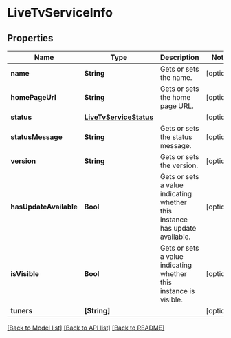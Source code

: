 # LiveTvServiceInfo

## Properties
Name | Type | Description | Notes
------------ | ------------- | ------------- | -------------
**name** | **String** | Gets or sets the name. | [optional] 
**homePageUrl** | **String** | Gets or sets the home page URL. | [optional] 
**status** | [**LiveTvServiceStatus**](LiveTvServiceStatus.md) |  | [optional] 
**statusMessage** | **String** | Gets or sets the status message. | [optional] 
**version** | **String** | Gets or sets the version. | [optional] 
**hasUpdateAvailable** | **Bool** | Gets or sets a value indicating whether this instance has update available. | [optional] 
**isVisible** | **Bool** | Gets or sets a value indicating whether this instance is visible. | [optional] 
**tuners** | **[String]** |  | [optional] 

[[Back to Model list]](../README.md#documentation-for-models) [[Back to API list]](../README.md#documentation-for-api-endpoints) [[Back to README]](../README.md)


